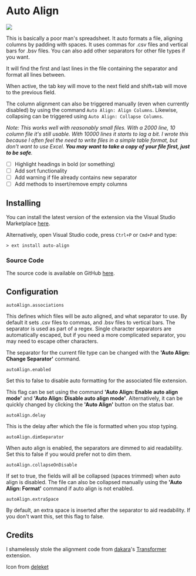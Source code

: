 # Auto Align

<img src="https://raw.githubusercontent.com/Gruntfuggly/auto-align/master/auto-align.gif">

This is basically a poor man's spreadsheet. It auto formats a file, aligning columns by padding with spaces. It uses commas for .csv files and vertical bars for .bsv files. You can also add other separators for other file types if you want.

It will find the first and last lines in the file containing the separator and format all lines between.

When active, the tab key will move to the next field and shift+tab will move to the previous field.

The column alignment can also be triggered manually (even when currently disabled) by using the command `Auto Align: Align Columns`. Likewise, collapsing can be triggered using `Auto Align: Collapse Columns`.

*Note: This works well with reasonably small files. With a 2000 line, 10 column file it's still usable. With 10000 lines it starts to lag a bit. I wrote this because I often feel the need to write files in a simple table format, but don't want to use Excel. **You may want to take a copy of your file first, just to be safe**.*

 - [ ] Highlight headings in bold (or something)
 - [ ] Add sort functionality
 - [ ] Add warning if file already contains new separator
 - [ ] Add methods to insert/remove empty columns

## Installing

You can install the latest version of the extension via the Visual Studio Marketplace [here](https://marketplace.visualstudio.com/items?itemName=Gruntfuggly.auto-align).

Alternatively, open Visual Studio code, press `Ctrl+P` or `Cmd+P` and type:

    > ext install auto-align

### Source Code

The source code is available on GitHub [here](https://github.com/Gruntfuggly/auto-align).

## Configuration

`autoAlign.associations`

This defines which files will be auto aligned, and what separator to use. By default it sets .csv files to commas, and .bsv files to vertical bars. The separator is used as part of a regex. Single character separators are automatically escaped, but if you need a more complicated separator, you may need to escape other characters.

The separator for the current file type can be changed with the **'Auto Align: Change Separator'** command.

`autoAlign.enabled`

Set this to false to disable auto formatting for the associated file extension.

This flag can be set using the command **'Auto Align: Enable auto align mode'** and **'Auto Align: Disable auto align mode'**. Alternatively, it can be quickly changed by clicking the **'Auto Align'** button on the status bar.

`autoAlign.delay`

This is the delay after which the file is formatted when you stop typing.

`autoAlign.dimSeparator`

When auto align is enabled, the separators are dimmed to aid readability. Set this to false if you would prefer not to dim them.

`autoAlign.collapseOnDisable`

If set to true, the fields will all be collapsed (spaces trimmed) when auto align is disabled. The file can also be collapsed manually using the **'Auto Align: Format'** command if auto align is not enabled.

`autoAlign.extraSpace`

By default, an extra space is inserted after the separator to aid readability. If you don't want this, set this flag to false.

## Credits

I shamelessly stole the alignment code from [dakara](https://marketplace.visualstudio.com/search?term=publisher%3A%22dakara%22&target=VSCode&category=All%20categories&sortBy=Relevance)'s [Transformer](https://marketplace.visualstudio.com/items?itemName=dakara.transformer) extension.

Icon from [deleket](http://www.softicons.com/designers/deleket)
